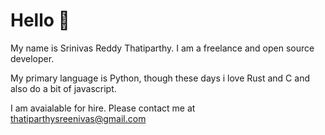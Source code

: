 # Hello 🙌

My name is Srinivas Reddy Thatiparthy. I am a freelance and open source developer. 

My primary language is Python, though these days i love Rust and C and also do a bit of javascript.

I am avaialable for hire. Please contact me at thatiparthysreenivas@gmail.com
